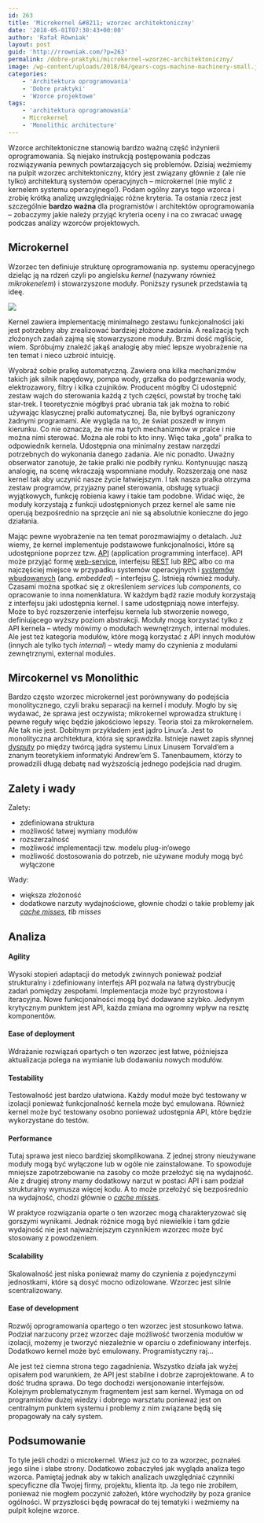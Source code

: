 ```yaml
---
id: 263
title: 'Microkernel &#8211; wzorzec architektoniczny'
date: '2018-05-01T07:30:43+00:00'
author: 'Rafał Równiak'
layout: post
guid: 'http://rrowniak.com/?p=263'
permalink: /dobre-praktyki/microkernel-wzorzec-architektoniczny/
image: /wp-content/uploads/2018/04/gears-cogs-machine-machinery-small.jpeg
categories:
    - 'Architektura oprogramowania'
    - 'Dobre praktyki'
    - 'Wzorce projektowe'
tags:
    - 'architektura oprogramowania'
    - Microkernel
    - 'Monolithic architecture'
---
```


Wzorce architektoniczne stanowią bardzo ważną część inżynierii oprogramowania. Są niejako instrukcją postępowania podczas rozwiązywania pewnych powtarzających się problemów. Dzisiaj weźmiemy na pulpit wzorzec architektoniczny, który jest związany głównie z (ale nie tylko) architekturą systemów operacyjnych – microkernel (nie mylić z kernelem systemu operacyjnego!). Podam ogólny zarys tego wzorca i zrobię krótką analizę uwzględniając różne kryteria. Ta ostania rzecz jest szczególnie **bardzo ważna** dla programistów i architektów oprogramowania – zobaczymy jakie należy przyjąć kryteria oceny i na co zwracać uwagę podczas analizy wzorców projektowych.

## Microkernel

Wzorzec ten definiuje strukturę oprogramowania np. systemu operacyjnego dzieląc ją na rdzeń czyli po angielsku *kernel* (nazywany również *mikrokenelem*) i stowarzyszone moduły. Poniższy rysunek przedstawia tą ideę.

[![](https://i2.wp.com/rrowniak.com/wp-content/uploads/2018/05/microkernel.jpg?resize=696%2C244)](https://i2.wp.com/rrowniak.com/wp-content/uploads/2018/05/microkernel.jpg)

Kernel zawiera implementację minimalnego zestawu funkcjonalności jaki jest potrzebny aby zrealizować bardziej złożone zadania. A realizacją tych złożonych zadań zajmą się stowarzyszone moduły. Brzmi dość mgliście, wiem. Spróbujmy znaleźć jakąś analogię aby mieć lepsze wyobrażenie na ten temat i nieco uzbroić intuicję.

Wyobraź sobie pralkę automatyczną. Zawiera ona kilka mechanizmów takich jak silnik napędowy, pompa wody, grzałka do podgrzewania wody, elektrozawory, filtry i kilka czujników. Producent mógłby Ci udostępnić zestaw wajch do sterowania każdą z tych części, powstał by trochę taki star-trek. I teoretycznie mógłbyś prać ubrania tak jak można to robić używając klasycznej pralki automatycznej. Ba, nie byłbyś ograniczony żadnymi programami. Ale wygląda na to, że świat poszedł w innym kierunku. Co nie oznacza, że nie ma tych mechanizmów w pralce i nie można nimi sterować. Można ale robi to kto inny. Więc taka „goła” pralka to odpowiednik kernela. Udostępnia ona minimalny zestaw narzędzi potrzebnych do wykonania danego zadania. Ale nic ponadto. Uważny obserwator zanotuje, że takie pralki nie podbiły rynku. Kontynuując naszą analogię, na scenę wkraczają wspomniane moduły. Rozszerzają one nasz kernel tak aby uczynić nasze życie łatwiejszym. I tak nasza pralka otrzyma zestaw programów, przyjazny panel sterowania, obsługę sytuacji wyjątkowych, funkcję robienia kawy i takie tam podobne. Widać więc, że moduły korzystają z funkcji udostępnionych przez kernel ale same nie operują bezpośrednio na sprzęcie ani nie są absolutnie konieczne do jego działania.

Mając pewne wyobrażenie na ten temat porozmawiajmy o detalach. Już wiemy, że kernel implementuje podstawowe funkcjonalności, które są udostępnione poprzez tzw. [API](https://pl.wikipedia.org/wiki/Interfejs_programowania_aplikacji) (application programming interface). API może przyjąć formę [web-service](https://pl.wikipedia.org/wiki/Us%C5%82uga_sieciowa), interfejsu [REST](https://pl.wikipedia.org/wiki/Representational_State_Transfer) lub [RPC](https://pl.wikipedia.org/wiki/Zdalne_wywo%C5%82anie_procedury) albo co ma najczęściej miejsce w przypadku systemów operacyjnych i [systemów wbudowanych](https://pl.wikipedia.org/wiki/System_wbudowany) (ang. *embedded*) – interfejsu [C](https://en.wikipedia.org/wiki/C_(programming_language)). Istnieją również moduły. Czasami można spotkać się z określeniem *services* lub *components*, co opracowanie to inna nomenklatura. W każdym bądź razie moduły korzystają z interfejsu jaki udostępnia kernel. I same udostępniają nowe interfejsy. Może to być rozszerzenie interfejsu kernela lub stworzenie nowego, definiującego wyższy poziom abstrakcji. Moduły mogą korzystać tylko z API kernela – wtedy mówimy o modułach wewnętrznych, internal modules. Ale jest też kategoria modułów, które mogą korzystać z API innych modułów (innych ale tylko tych *internal*) – wtedy mamy do czynienia z modułami zewnętrznymi, external modules.

## Mircokernel vs Monolithic

Bardzo często wzorzec microkernel jest porównywany do podejścia monolitycznego, czyli braku separacji na kernel i moduły. Mogło by się wydawać, że sprawa jest oczywista; mikrokernel wprowadza strukturę i pewne reguły więc będzie jakościowo lepszy. Teoria stoi za mikrokernelem. Ale tak nie jest. Dobitnym przykładem jest jądro Linux’a. Jest to monolityczna architektura, która się sprawdziła. Istnieje nawet zapis słynnej [dysputy](https://en.wikipedia.org/wiki/Tanenbaum%E2%80%93Torvalds_debate) po między twórcą jądra systemu Linux Linusem Torvald’em a znanym teoretykiem informatyki Andrew’em S. Tanenbaumem, którzy to prowadzili długą debatę nad wyższością jednego podejścia nad drugim.

## Zalety i wady

Zalety:

- zdefiniowana struktura
- możliwość łatwej wymiany modułów
- rozszerzalność
- możliwość implementacji tzw. modelu plug-in’owego
- możliwość dostosowania do potrzeb, nie używane moduły mogą być wyłączone

Wady:

- większa złożoność
- dodatkowe narzuty wydajnościowe, głownie chodzi o takie problemy jak [*cache misses*](https://en.wikipedia.org/wiki/CPU_cache#CACHE-MISS), *tlb misses*

## Analiza

#### Agility

Wysoki stopień adaptacji do metodyk zwinnych ponieważ podział strukturalny i zdefiniowany interfejs API pozwala na łatwą dystrybucję zadań pomiędzy zespołami. Implementacja może być przyrostowa i iteracyjna. Nowe funkcjonalności mogą być dodawane szybko. Jedynym krytycznym punktem jest API, każda zmiana ma ogromny wpływ na resztę komponentów.

#### **Ease of deployment**

Wdrażanie rozwiązań opartych o ten wzorzec jest łatwe, późniejsza aktualizacja polega na wymianie lub dodawaniu nowych modułów.

#### **Testability**

Testowalność jest bardzo ułatwiona. Każdy moduł może być testowany w izolacji ponieważ funkcjonalność kernela może być emulowana. Również kernel może być testowany osobno ponieważ udostępnia API, które będzie wykorzystane do testów.

#### **Performance**

Tutaj sprawa jest nieco bardziej skomplikowana. Z jednej strony nieużywane moduły mogą być wyłączone lub w ogóle nie zainstalowane. To spowoduje mniejsze zapotrzebowanie na zasoby co może przełożyć się na wydajność. Ale z drugiej strony mamy dodatkowy narzut w postaci API i sam podział strukturalny wymusza więcej kodu. A to może przełożyć się bezpośrednio na wydajność, chodzi głównie o [*cache misses*](https://en.wikipedia.org/wiki/CPU_cache#CACHE-MISS).

W praktyce rozwiązania oparte o ten wzorzec mogą charakteryzować się gorszymi wynikami. Jednak różnice mogą być niewielkie i tam gdzie wydajność nie jest najważniejszym czynnikiem wzorzec może być stosowany z powodzeniem.

#### **Scalability**

Skalowalność jest niska ponieważ mamy do czynienia z pojedynczymi jednostkami, które są dosyć mocno odizolowane. Wzorzec jest silnie scentralizowany.

#### **Ease of development**

Rozwój oprogramowania opartego o ten wzorzec jest stosunkowo łatwa. Podział narzucony przez wzorzec daje możliwość tworzenia modułów w izolacji, możemy je tworzyć niezależnie w oparciu o zdefiniowany interfejs. Dodatkowo kernel może być emulowany. Programistyczny raj…

Ale jest też ciemna strona tego zagadnienia. Wszystko działa jak wyżej opisałem pod warunkiem, że API jest stabilne i dobrze zaprojektowane. A to dość trudna sprawa. Do tego dochodzi wersjonowanie interfejsów. Kolejnym problematycznym fragmentem jest sam kernel. Wymaga on od programistów dużej wiedzy i dobrego warsztatu ponieważ jest on centralnym punktem systemu i problemy z nim związane będą się propagowały na cały system.

## Podsumowanie

To tyle jeśli chodzi o microkernel. Wiesz już co to za wzorzec, poznałeś jego silne i słabe strony. Dodatkowo zobaczyłeś jak wygląda analiza tego wzorca. Pamiętaj jednak aby w takich analizach uwzględniać czynniki specyficzne dla Twojej firmy, projektu, klienta itp. Ja tego nie zrobiłem, ponieważ nie mogłem poczynić założeń, które wychodziły by poza granice ogólności. W przyszłości będę powracał do tej tematyki i weźmiemy na pulpit kolejne wzorce.